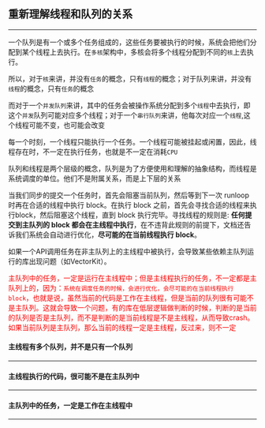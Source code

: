 ## 重新理解线程和队列的关系

-------

一个队列是有一个或多个任务组成的，这些任务要被执行的时候，系统会把他们分配到某个线程上去执行。在`多核`架构中，多核会将多个线程分配到不同的`核`上去执行。

所以，对于`核`来讲，并没有`任务`的概念，只有`线程`的概念；对于队列来讲，并没有`线程`的概念，只有`任务`的概念

而对于一个`并发队列`来讲，其中的任务会被操作系统分配到多个`线程`中去执行，即这个`并发`队列可能对应多个线程；对于一个`串行队列`来讲，他每次对应一个`线程`,这个线程可能不变，也可能会改变

每一个时刻，一个线程只能执行一个任务。一个线程可能被挂起或闲置，因此，线程存在时，不一定在执行任务，也就是不一定在消耗`CPU`

队列和线程是两个层级的概念，队列是为了方便使用和理解的抽象结构，而线程是系统调度的单位。他们不是附属关系，而是上下层的关系

当我们同步的提交一个任务时，首先会阻塞当前队列，然后等到下一次 runloop 时再在合适的线程中执行 block。在执行 block 之前，首先会寻找合适的线程来执行block，然后阻塞这个线程，直到 block 执行完毕。寻找线程的规则是: **任何提交到主队列的 block 都会在主线程中执行**，在不违背此规则的前提下，文档还告诉我们系统会自动进行优化，**尽可能的在当前线程执行 block**。



如果一个API调用任务在非主队列上的主线程中被执行，会导致某些依赖主队列运行的库出现问题（如VectorKit）。



<font color='red'>主队列中的任务，一定是运行在主线程中；但是主线程执行的任务，不一定都是主队列上的，因为：`系统在调度任务的时候，会进行优化，会尽可能的在当前线程执行block`，也就是说，虽然当前的代码是工作在主线程，但是当前的队列很有可能不是主队列。这就会导致一个问题，有的库在低层逻辑做判断的时候，判断的是当前的队列是否是主队列，而不是判断的是当前线程是不是主线程，从而导致crash。如果当前队列是主队列，那么当前的线程一定是主线程，反过来，则不一定</font>



#### 主线程有多个队列，并不是只有一个队列

--------



#### 主线程执行的代码，很可能不是在主队列中

------





#### 主队列中的任务，一定是工作在主线程中

--------

